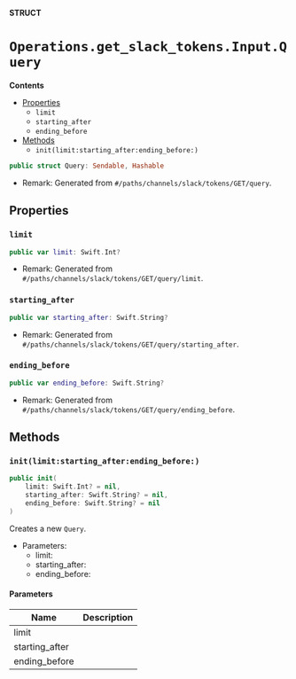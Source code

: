 **STRUCT**

# `Operations.get_slack_tokens.Input.Query`

**Contents**

- [Properties](#properties)
  - `limit`
  - `starting_after`
  - `ending_before`
- [Methods](#methods)
  - `init(limit:starting_after:ending_before:)`

```swift
public struct Query: Sendable, Hashable
```

- Remark: Generated from `#/paths/channels/slack/tokens/GET/query`.

## Properties
### `limit`

```swift
public var limit: Swift.Int?
```

- Remark: Generated from `#/paths/channels/slack/tokens/GET/query/limit`.

### `starting_after`

```swift
public var starting_after: Swift.String?
```

- Remark: Generated from `#/paths/channels/slack/tokens/GET/query/starting_after`.

### `ending_before`

```swift
public var ending_before: Swift.String?
```

- Remark: Generated from `#/paths/channels/slack/tokens/GET/query/ending_before`.

## Methods
### `init(limit:starting_after:ending_before:)`

```swift
public init(
    limit: Swift.Int? = nil,
    starting_after: Swift.String? = nil,
    ending_before: Swift.String? = nil
)
```

Creates a new `Query`.

- Parameters:
  - limit:
  - starting_after:
  - ending_before:

#### Parameters

| Name | Description |
| ---- | ----------- |
| limit |  |
| starting_after |  |
| ending_before |  |